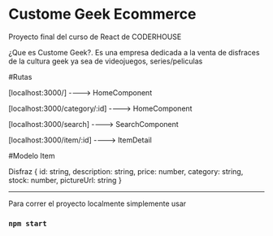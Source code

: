 # Custome Geek Ecommerce

Proyecto final del curso de React de CODERHOUSE

¿Que es Custome Geek?. Es una empresa dedicada a la venta de disfraces de la cultura geek ya sea de videojuegos, series/peliculas


#Rutas

[localhost:3000/] ----> HomeComponent

[localhost:3000/category/:id] ----> HomeComponent

[localhost:3000/search] ----> SearchComponent

[localhost:3000/item/:id] ----> ItemDetail

#Modelo Item

Disfraz {
id: string,
description: string,
price: number,
category: string,
stock: number,
pictureUrl: string
}

--------------------------------------------------------------------

Para correr el proyecto localmente simplemente usar

### `npm start`
